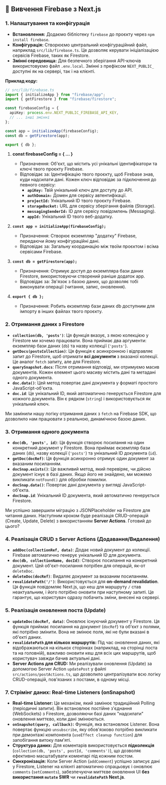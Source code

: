 ## 📝 Вивчення Firebase з Next.js

### 1. Налаштування та конфігурація

* **Встановлення:** Додаємо бібліотеку `firebase` до проєкту через `npm install firebase`.
* **Конфігурація:** Створюємо центральний конфігураційний файл, наприклад `src/lib/firebase.ts`. Це дозволяє керувати ініціалізацією сервісів Firebase, таких як Firestore.
* **Змінні середовища:** Для безпечного зберігання API-ключів використовуємо файл `.env.local`. Змінні з префіксом `NEXT_PUBLIC_` доступні як на сервері, так і на клієнті.




**Приклад коду:**
```typescript
// src/lib/firebase.ts
import { initializeApp } from "firebase/app";
import { getFirestore } from "firebase/firestore";

const firebaseConfig = {
  apiKey: process.env.NEXT_PUBLIC_FIREBASE_API_KEY,
  // ... інші змінні
};

const app = initializeApp(firebaseConfig);
const db = getFirestore(app);

export { db };
```



1. **const firebaseConfig = { ... }**
    * Призначення: Об'єкт, що містить усі унікальні ідентифікатори та ключі твого проєкту Firebase.
    * Відповідає за: Ідентифікацію твого проєкту, щоб Firebase знав, куди надсилати дані. Кожен ключ відповідає за підключення до певного сервісу:
      * **`apiKey:`** Твій унікальний ключ для доступу до API.
      * **`authDomain:`** Домен для сервісу автентифікації.
      * **`projectId:`** Унікальний ID твого проєкту Firebase.
      * **`storageBucket:`** URL для сервісу зберігання файлів (Storage).
      * **`messagingSenderId:`** ID для сервісу повідомлень (Messaging).
      * **`appId:`** Унікальний ID твого веб-додатку.

    
2.  **`const app = initializeApp(firebaseConfig);`**
    * Призначення: Створює екземпляр "додатку" Firebase, передаючи йому конфігураційні дані.
    * Відповідає за: Загальну координацію між твоїм проєктом і всіма сервісами Firebase.

3.  **`const db = getFirestore(app);`**
    * Призначення: Отримує доступ до екземпляра бази даних Firestore, використовуючи створений раніше додаток app.
    * Відповідає за: Зв'язок з базою даних, що дозволяє тобі виконувати операції (читання, запис, оновлення).

4.  **`export { db };`**
    * Призначення: Робить екземпляр бази даних db доступним для імпорту в інших файлах твого проєкту.




### 2. Отримання даних з Firestore

* **`collection(db, 'posts')`**: Ця функція вказує, з якою колекцією у Firestore ми хочемо працювати. Вона приймає два аргументи: екземпляр бази даних (`db`) та назву колекції (`'posts'`).
* **`getDocs(postsCollection)`**: Ця функція є асинхронною і відправляє запит до Firestore, щоб отримати **всі документи** з вказаної колекції. Це аналог `fetch` запиту, але для Firestore.
* **`querySnapshot.docs`**: Після отримання відповіді, ми отримуємо масив документів. Кожен елемент цього масиву містить дані та метадані одного документа.
* **`doc.data()`**: Цей метод повертає дані документа у форматі простого JavaScript-об'єкта.
* **`doc.id`**: Це унікальний ID, який автоматично генерується Firestore для кожного документа. Він є рядком (`string`) і використовується як унікальний ключ.

Ми замінили нашу логіку отримання даних з `fetch` на Firebase SDK, що дозволило нам працювати з реальною, динамічною базою даних.




### 3. Отримання одного документа

* **`doc(db, 'posts', id)`**: Ця функція створює посилання на один конкретний документ у Firestore. Вона приймає екземпляр бази даних (`db`), назву колекції (`'posts'`) та унікальний ID документа (`id`).
* **`getDoc(docRef)`**: Ця функція асинхронно отримує один документ за вказаним посиланням.
* **`docSnap.exists()`**: Це важливий метод, який перевіряє, чи дійсно документ існує в базі даних. Якщо його не знайдено, ми можемо викликати `notFound()` для обробки помилки.
* **`docSnap.data()`**: Повертає дані документа у вигляді JavaScript-об'єкта.
* **`docSnap.id`**: Унікальний ID документа, який автоматично генерується Firestore.

Ми успішно завершили міграцію з JSONPlaceholder на Firestore для читання даних. Наступним кроком буде реалізація CRUD-операцій (Create, Update, Delete) з використанням **Server Actions**. Готовий до цього?


### 4. Реалізація CRUD з Server Actions (Додавання/Видалення)

* **`addDoc(collectionRef, data)`**: Додає новий документ до колекції. Firebase автоматично генерує унікальний ID для документа.
* **`doc(db, collectionName, docId)`**: Створює посилання на конкретний документ. Цей об'єкт-посилання потрібен для операцій, як-от `deleteDoc`.
* **`deleteDoc(docRef)`**: Видаляє документ за вказаним посиланням.
* **`revalidatePath('/')`**: Використовується для **on-demand revalidation**. Ця функція повідомляє Next.js, що кеш для маршруту `/` став неактуальним, і його потрібно оновити при наступному запиті. Це гарантує, що користувач одразу побачить зміни, внесені на сервері.




### 5. Реалізація оновлення поста (Update)

* **`updateDoc(docRef, data)`**: Оновлює існуючий документ у Firestore. Ця функція приймає посилання на документ (`docRef`) та об'єкт з полями, які потрібно змінити. Вона не змінює поля, які не були вказані в об'єкті даних.
* **`revalidatePath` для кількох маршрутів:** Під час оновлення даних, які відображаються на кількох сторінках (наприклад, на сторінці поста та на головній), важливо оновити кеш для всіх цих маршрутів, щоб користувач завжди бачив актуальні дані.
* **Server Actions для CRUD:** Ми реалізували оновлення (Update) за допомогою Server Action `updatePost` у файлі `src/actions/postActions.ts`, що дозволило централізувати всю логіку CRUD-операцій, пов'язаних з постами, в одному місці.




### 7. Стрімінг даних: Real-time Listeners (onSnapshot)

* **Real-time Listener:** Це механізм, який замінює традиційний Polling (періодичні запити). Він встановлює постійне з'єднання (WebSockets) з Firestore, дозволяючи базі даних "надсилати" оновлення миттєво, коли дані змінюються.
* **`onSnapshot(query, callback)`:** Функція, яка встановлює Listener. Вона повертає функцію `unsubscribe`, яку обов'язково потрібно викликати при демонтажі компонента (`useEffect cleanup function`) для запобігання витоку пам'яті.
* **Структура даних:** Для коментарів використовується **підколекція** (`collection(db, 'posts', postId, 'comments')`), що дозволяє ефективно масштабувати коментарі під кожним постом.
* **Синхронізація:** Коли Server Action (`addComment`) успішно записує дані у Firestore, Listener на клієнті автоматично спрацьовує і оновлює `comments` (`setComments`), забезпечуючи миттєве оновлення UI **без використання `mutate` SWR** чи **`revalidatePath` Next.js**.